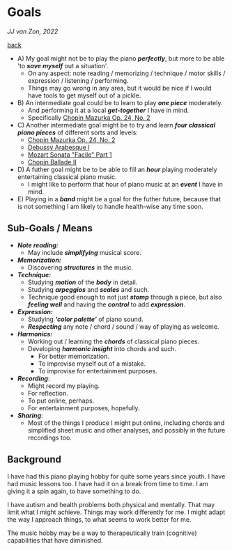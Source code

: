Goals
=====

*JJ van Zon, 2022*

[back](./)

- A) My goal might not be to play the piano ***perfectly***, but more to be able 'to ***save myself*** out a situation'.
    - On any aspect: note reading / memorizing / technique / motor skills / expression / listening / performing.
    - Things may go wrong in any area, but it would be nice if I would have tools to get myself out of a pickle.
- B) An intermediate goal could be to learn to play ***one piece*** moderately.
    - And performing it at a local ***get-together*** I have in mind.
    - Specifically [Chopin Mazurka Op. 24, No. 2](chopin-mazurka-op-24-no-2)
- C) Another intermediate goal might be to try and learn ***four classical piano pieces*** of different sorts and levels:
    - [Chopin Mazurka Op. 24, No. 2](chopin-mazurka-op-24-no-2)
    - [Debussy Arabesque Ⅰ](debussy-arabesque-1)
    - [Mozart Sonata "Facile" Part 1](mozart-sonata-facile-part-1-practice-schema.md)
    - [Chopin Ballade Ⅱ](chopin-ballade-2)
- D) A futher goal might be to be able to fill an ***hour*** playing moderately entertaining classical piano music.
    - I might like to perform that hour of piano music at an ***event*** I have in mind.
- E) Playing in a ***band*** might be a goal for the futher future, because that is not something I am likely to handle health-wise any time soon.

Sub-Goals / Means
-----------------

- ***Note reading:***
    - May include ***simplifying*** musical score.
- ***Memorization:***
    - Discovering ***structures*** in the music.
- ***Technique:***
    - Studying ***motion*** of the ***body*** in detail.
    - Studying ***arpeggios*** and ***scales*** and such.
    - Technique good enough to not just ***stomp*** through a piece, but also ***feeling well*** and having the ***control*** to add ***expression***.
- ***Expression:***
    - Studying ***'color palette'*** of piano sound.
    - ***Respecting*** any note / chord / sound / way of playing as welcome.
- ***Harmonics:***
    - Working out / learning the ***chords*** of classical piano pieces.
    - Developing ***harmonic insight*** into chords and such.
        - For better memorization.
        - To improvise myself out of a mistake.
        - To improvise for entertainment purposes.
- ***Recording***:
    - Might record my playing.
    - For reflection.
    - To put online, perhaps.
    - For entertainment purposes, hopefully.
- ***Sharing***:
    - Most of the things I produce I might put online, including chords and simplified sheet music and other analyses, and possibly in the future recordings too.

Background
----------

I have had this piano playing hobby for quite some years since youth. I have had music lessons too. I have had it on a break from time to time. I am giving it a spin again, to have something to do.

I have autism and health problems both physical and mentally. That may limit what I might achieve. Things may work differently for me. I might adapt the way I approach things, to what seems to work better for me.

The music hobby may be a way to therapeutically train (cognitive) capabilities that have diminished.